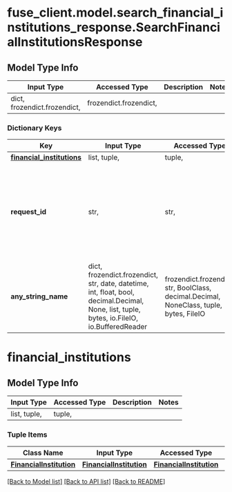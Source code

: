 # fuse_client.model.search_financial_institutions_response.SearchFinancialInstitutionsResponse

## Model Type Info
Input Type | Accessed Type | Description | Notes
------------ | ------------- | ------------- | -------------
dict, frozendict.frozendict,  | frozendict.frozendict,  |  | 

### Dictionary Keys
Key | Input Type | Accessed Type | Description | Notes
------------ | ------------- | ------------- | ------------- | -------------
**[financial_institutions](#financial_institutions)** | list, tuple,  | tuple,  |  | 
**request_id** | str,  | str,  | An identifier that is exclusive to the request and can serve as a means for investigating and resolving issues. | [optional] 
**any_string_name** | dict, frozendict.frozendict, str, date, datetime, int, float, bool, decimal.Decimal, None, list, tuple, bytes, io.FileIO, io.BufferedReader | frozendict.frozendict, str, BoolClass, decimal.Decimal, NoneClass, tuple, bytes, FileIO | any string name can be used but the value must be the correct type | [optional]

# financial_institutions

## Model Type Info
Input Type | Accessed Type | Description | Notes
------------ | ------------- | ------------- | -------------
list, tuple,  | tuple,  |  | 

### Tuple Items
Class Name | Input Type | Accessed Type | Description | Notes
------------- | ------------- | ------------- | ------------- | -------------
[**FinancialInstitution**](FinancialInstitution.md) | [**FinancialInstitution**](FinancialInstitution.md) | [**FinancialInstitution**](FinancialInstitution.md) |  | 

[[Back to Model list]](../../README.md#documentation-for-models) [[Back to API list]](../../README.md#documentation-for-api-endpoints) [[Back to README]](../../README.md)

